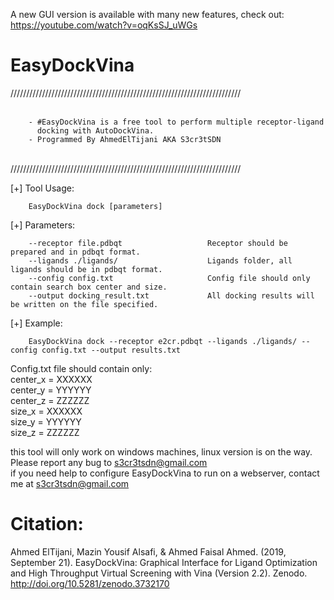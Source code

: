 A new GUI version is available with many new features, check out: https://youtube.com/watch?v=oqKsSJ_uWGs
<br/>
# EasyDockVina

/////////////////////////////////////////////////////////////////////////<br/>
<br/>

        - #EasyDockVina is a free tool to perform multiple receptor-ligand
          docking with AutoDockVina.	
        - Programmed By AhmedElTijani AKA S3cr3tSDN	
<br/>
/////////////////////////////////////////////////////////////////////////<br/>


[+] Tool Usage:

        EasyDockVina dock [parameters]

[+] Parameters:

        --receptor file.pdbqt                   Receptor should be prepared and in pdbqt format.
        --ligands ./ligands/                    Ligands folder, all ligands should be in pdbqt format.
        --config config.txt                     Config file should only contain search box center and size.
        --output docking_result.txt             All docking results will be written on the file specified.

[+] Example:

        EasyDockVina dock --receptor e2cr.pdbqt --ligands ./ligands/ --config config.txt --output results.txt
        
        
Config.txt file should contain only:<br/>
center_x = XXXXXX<br/>
center_y = YYYYYY<br/>
center_z = ZZZZZZ<br/>
size_x = XXXXXX<br/>
size_y = YYYYYY<br/>
size_z = ZZZZZZ <br/>


this tool will only work on windows machines, linux version is on the way.<br/>
Please report any bug to s3cr3tsdn@gmail.com<br/>
if you need help to configure EasyDockVina to run on a webserver, contact me at s3cr3tsdn@gmail.com<br/>

# Citation:

Ahmed ElTijani, Mazin Yousif Alsafi, & Ahmed Faisal Ahmed. (2019, September 21). EasyDockVina: Graphical Interface for Ligand Optimization and High Throughput Virtual Screening with Vina (Version 2.2). Zenodo. http://doi.org/10.5281/zenodo.3732170
